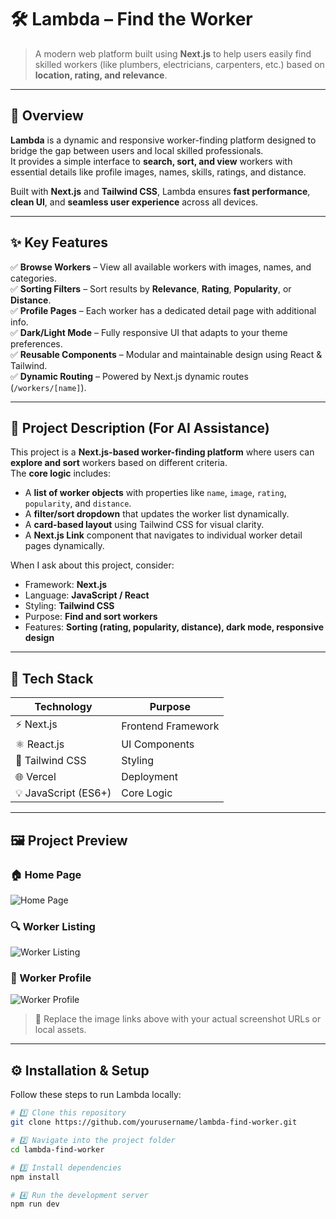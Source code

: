 # 🛠️ Lambda – Find the Worker

> A modern web platform built using **Next.js** to help users easily find skilled workers (like plumbers, electricians, carpenters, etc.) based on **location, rating, and relevance**.

---

## 🚀 Overview

**Lambda** is a dynamic and responsive worker-finding platform designed to bridge the gap between users and local skilled professionals.  
It provides a simple interface to **search, sort, and view** workers with essential details like profile images, names, skills, ratings, and distance.

Built with **Next.js** and **Tailwind CSS**, Lambda ensures **fast performance**, **clean UI**, and **seamless user experience** across all devices.

---

## ✨ Key Features

✅ **Browse Workers** – View all available workers with images, names, and categories.  
✅ **Sorting Filters** – Sort results by **Relevance**, **Rating**, **Popularity**, or **Distance**.  
✅ **Profile Pages** – Each worker has a dedicated detail page with additional info.  
✅ **Dark/Light Mode** – Fully responsive UI that adapts to your theme preferences.  
✅ **Reusable Components** – Modular and maintainable design using React & Tailwind.  
✅ **Dynamic Routing** – Powered by Next.js dynamic routes (`/workers/[name]`).  

---

## 🧠 Project Description (For AI Assistance)

This project is a **Next.js-based worker-finding platform** where users can **explore and sort** workers based on different criteria.  
The **core logic** includes:
- A **list of worker objects** with properties like `name`, `image`, `rating`, `popularity`, and `distance`.
- A **filter/sort dropdown** that updates the worker list dynamically.
- A **card-based layout** using Tailwind CSS for visual clarity.
- A **Next.js Link** component that navigates to individual worker detail pages dynamically.

When I ask about this project, consider:
- Framework: **Next.js**
- Language: **JavaScript / React**
- Styling: **Tailwind CSS**
- Purpose: **Find and sort workers**
- Features: **Sorting (rating, popularity, distance), dark mode, responsive design**

---

## 🧰 Tech Stack

| Technology | Purpose |
|-------------|----------|
| ⚡ Next.js | Frontend Framework |
| ⚛️ React.js | UI Components |
| 🎨 Tailwind CSS | Styling |
| 🌐 Vercel | Deployment |
| 💡 JavaScript (ES6+) | Core Logic |

---

## 🖼️ Project Preview

### 🏠 Home Page
![Home Page](https://your-image-link-here)

### 🔍 Worker Listing
![Worker Listing](https://your-image-link-here)

### 👤 Worker Profile
![Worker Profile](https://your-image-link-here)

> 🧩 Replace the image links above with your actual screenshot URLs or local assets.

---

## ⚙️ Installation & Setup

Follow these steps to run Lambda locally:

```bash
# 1️⃣ Clone this repository
git clone https://github.com/yourusername/lambda-find-worker.git

# 2️⃣ Navigate into the project folder
cd lambda-find-worker

# 3️⃣ Install dependencies
npm install

# 4️⃣ Run the development server
npm run dev
